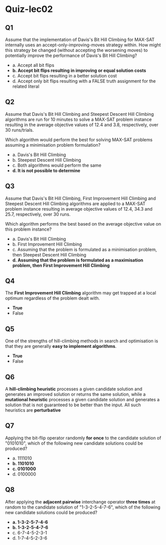 # Quiz-lec02

## Q1

Assume that the implementation of Davis's Bit Hill Climbing for MAX-SAT internally uses an accept-only-improving-moves strategy within. How might this strategy be changed (without accepting the worsening moves) to potentially improve the performance of Davis's Bit Hill Climbing?

-   a. Accept all bit flips
-   **b. Accept bit flips resulting in improving or equal solution costs**
-   c. Accept bit flips resulting in a better solution cost
-   d. Accept only bit flips resulting with a FALSE truth assignment for the related literal

## Q2

Assume that Davis's Bit Hill Climbing and Steepest Descent Hill Climbing algorithms are run for 10 minutes to solve a MAX-SAT problem instance resulting in the average objective values of 12.4 and 3.8, respectively, over 30 runs/trials.

Which algorithm would perform the best for solving MAX-SAT problems assuming a minimisation problem formulation?

-   a. Davis's Bit Hill Climbing
-   b. Steepest Descent Hill Climbing
-   c. Both algorithms would perform the same
-   **d. It is not possible to determine**

## Q3

Assume that Davis's Bit Hill Climbing, First Improvement Hill Climbing and Steepest Descent Hill Climbing algorithms are applied to a MAX-SAT problem instance resulting in average objective values of 12.4, 34.3 and 25.7, respectively, over 30 runs.

Which algorithm performs the best based on the average objective value on this problem instance?

-   a. Davis's Bit Hill Climbing
-   b. First Improvement Hill Climbing
-   c. Assuming that the problem is formulated as a minimisation problem, then Steepest Descent Hill Climbing
-   **d. Assuming that the problem is formulated as a maximisation problem, then First Improvement Hill Climbing**

## Q4

The **First Improvement Hill Climbing** algorithm may get trapped at a local optimum regardless of the problem dealt with.

-   **True** 
-   False

## Q5

One of the strengths of hill-climbing methods in search and optimisation is that they are generally **easy to implement algorithms**. 

-   **True** 
-   False

## Q6

A **hill-climbing heuristic** processes a given candidate solution and generates an improved solution or returns the same solution, while a **mutational heuristic** processes a given candidate solution and generates a solution that is not guaranteed to be better than the input. All such heuristics are **perturbative**

## Q7

Applying the bit-flip operator randomly **for once** to the candidate solution of "0101010", which of the following new candidate solutions could be produced?

-   a. 1111010
-   **b. 1101010**
-   **c. 0101000**
-   d. 0100000

## Q8

After applying the **adjacent pairwise** interchange operator **three times** at random to the candidate solution of "1-3-2-5-4-7-6", which of the following new candidate solutions could be produced?

-   **a. 1-3-2-5-7-4-6**
-   **b. 1-3-2-5-4-7-6**
-   c. 6-7-4-5-2-3-1
-   d. 1-7-4-5-2-3-6

